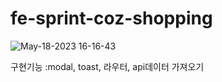 # fe-sprint-coz-shopping

![May-18-2023 16-16-43](https://github.com/heejuneyu/fe-sprint-coz-shopping/assets/104719146/ada0c087-6116-4d17-a447-2c32d462a9e4)



구현기능 :modal, toast, 라우터, api데이터 가져오기


